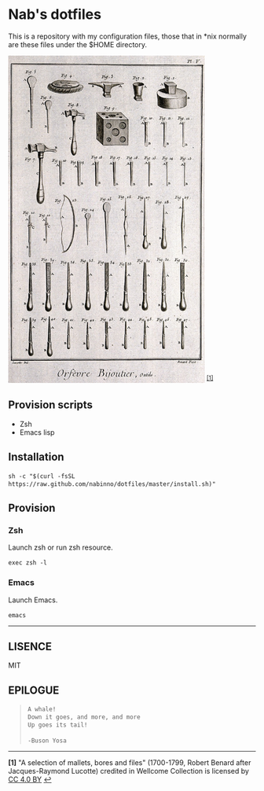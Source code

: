# Nab's dotfiles
This is a repository with my configuration files, those that in *nix normally are these files under the $HOME directory.

<img src=dotfiles.jpg width=400 /> <sup id="a1">[[1]](#f1)</sup>

## Provision scripts
- Zsh
- Emacs lisp

## Installation
```
sh -c "$(curl -fsSL https://raw.github.com/nabinno/dotfiles/master/install.sh)"
```

## Provision
### Zsh
Launch zsh or run zsh resource.
```
exec zsh -l
```

### Emacs
Launch Emacs.
```
emacs
```

---

## LISENCE
MIT

## EPILOGUE
>     A whale!
>     Down it goes, and more, and more
>     Up goes its tail!
>
>     -Buson Yosa

---

<b id="f1">[1]</b> "A selection of mallets, bores and files" (1700-1799, Robert Benard after Jacques-Raymond Lucotte) credited in Wellcome Collection is licensed by [CC 4.0 BY](https://creativecommons.org/licenses/by/4.0/) [↩](#a1)
